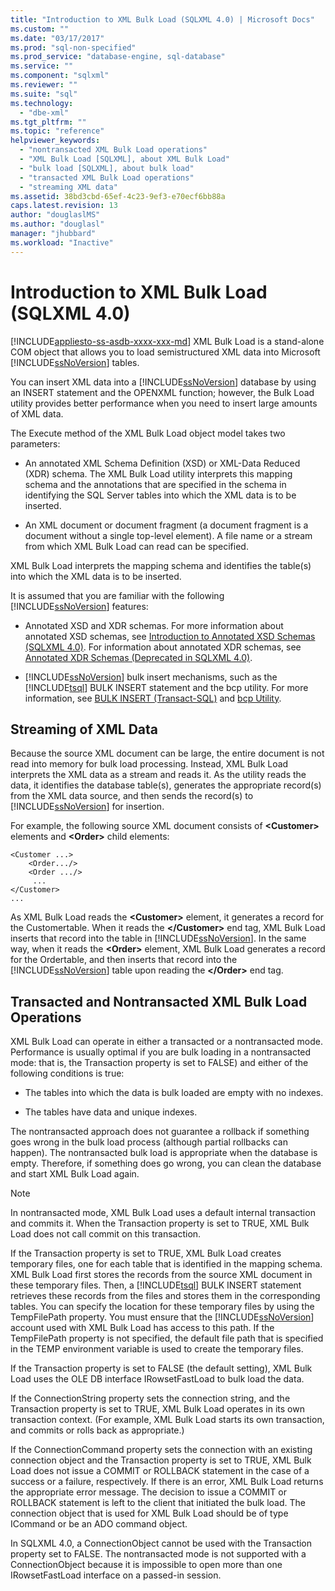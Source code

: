 ```yaml
---
title: "Introduction to XML Bulk Load (SQLXML 4.0) | Microsoft Docs"
ms.custom: ""
ms.date: "03/17/2017"
ms.prod: "sql-non-specified"
ms.prod_service: "database-engine, sql-database"
ms.service: ""
ms.component: "sqlxml"
ms.reviewer: ""
ms.suite: "sql"
ms.technology: 
  - "dbe-xml"
ms.tgt_pltfrm: ""
ms.topic: "reference"
helpviewer_keywords: 
  - "nontransacted XML Bulk Load operations"
  - "XML Bulk Load [SQLXML], about XML Bulk Load"
  - "bulk load [SQLXML], about bulk load"
  - "transacted XML Bulk Load operations"
  - "streaming XML data"
ms.assetid: 38bd3cbd-65ef-4c23-9ef3-e70ecf6bb88a
caps.latest.revision: 13
author: "douglaslMS"
ms.author: "douglasl"
manager: "jhubbard"
ms.workload: "Inactive"
---
```

# Introduction to XML Bulk Load (SQLXML 4.0)
[!INCLUDE[appliesto-ss-asdb-xxxx-xxx-md](../../../includes/appliesto-ss-asdb-xxxx-xxx-md.md)]
  XML Bulk Load is a stand-alone COM object that allows you to load semistructured XML data into Microsoft [!INCLUDE[ssNoVersion](../../../includes/ssnoversion-md.md)] tables.  
  
 You can insert XML data into a [!INCLUDE[ssNoVersion](../../../includes/ssnoversion-md.md)] database by using an INSERT statement and the OPENXML function; however, the Bulk Load utility provides better performance when you need to insert large amounts of XML data.  
  
 The Execute method of the XML Bulk Load object model takes two parameters:  
  
-   An annotated XML Schema Definition (XSD) or XML-Data Reduced (XDR) schema. The XML Bulk Load utility interprets this mapping schema and the annotations that are specified in the schema in identifying the SQL Server tables into which the XML data is to be inserted.  
  
-   An XML document or document fragment (a document fragment is a document without a single top-level element). A file name or a stream from which XML Bulk Load can read can be specified.  
  
 XML Bulk Load interprets the mapping schema and identifies the table(s) into which the XML data is to be inserted.  
  
 It is assumed that you are familiar with the following [!INCLUDE[ssNoVersion](../../../includes/ssnoversion-md.md)] features:  
  
-   Annotated XSD and XDR schemas. For more information about annotated XSD schemas, see [Introduction to Annotated XSD Schemas &#40;SQLXML 4.0&#41;](../../../relational-databases/sqlxml/annotated-xsd-schemas/introduction-to-annotated-xsd-schemas-sqlxml-4-0.md). For information about annotated XDR schemas, see [Annotated XDR Schemas &#40;Deprecated in SQLXML 4.0&#41;](../../../relational-databases/sqlxml/annotated-xsd-schemas/annotated-xdr-schemas-deprecated-in-sqlxml-4-0.md).  
  
-   [!INCLUDE[ssNoVersion](../../../includes/ssnoversion-md.md)] bulk insert mechanisms, such as the [!INCLUDE[tsql](../../../includes/tsql-md.md)] BULK INSERT statement and the bcp utility. For more information, see [BULK INSERT &#40;Transact-SQL&#41;](../../../t-sql/statements/bulk-insert-transact-sql.md) and [bcp Utility](../../../tools/bcp-utility.md).  
  
## Streaming of XML Data  
 Because the source XML document can be large, the entire document is not read into memory for bulk load processing. Instead, XML Bulk Load interprets the XML data as a stream and reads it. As the utility reads the data, it identifies the database table(s), generates the appropriate record(s) from the XML data source, and then sends the record(s) to [!INCLUDE[ssNoVersion](../../../includes/ssnoversion-md.md)] for insertion.  
  
 For example, the following source XML document consists of **\<Customer>** elements and **\<Order>** child elements:  
  
```  
<Customer ...>  
    <Order.../>  
    <Order .../>  
     ...  
</Customer>  
...  
```  
  
 As XML Bulk Load reads the **\<Customer>** element, it generates a record for the Customertable. When it reads the **\</Customer>** end tag, XML Bulk Load inserts that record into the table in [!INCLUDE[ssNoVersion](../../../includes/ssnoversion-md.md)]. In the same way, when it reads the **\<Order>** element, XML Bulk Load generates a record for the Ordertable, and then inserts that record into the [!INCLUDE[ssNoVersion](../../../includes/ssnoversion-md.md)] table upon reading the **\</Order>** end tag.  
  
## Transacted and Nontransacted XML Bulk Load Operations  
 XML Bulk Load can operate in either a transacted or a nontransacted mode. Performance is usually optimal if you are bulk loading in a nontransacted mode: that is, the Transaction property is set to FALSE) and either of the following conditions is true:  
  
-   The tables into which the data is bulk loaded are empty with no indexes.  
  
-   The tables have data and unique indexes.  
  
 The nontransacted approach does not guarantee a rollback if something goes wrong in the bulk load process (although partial rollbacks can happen). The nontransacted bulk load is appropriate when the database is empty. Therefore, if something does go wrong, you can clean the database and start XML Bulk Load again.  
  
> [!NOTE]  
>  In nontransacted mode, XML Bulk Load uses a default internal transaction and commits it. When the Transaction property is set to TRUE, XML Bulk Load does not call commit on this transaction.  
  
 If the Transaction property is set to TRUE, XML Bulk Load creates temporary files, one for each table that is identified in the mapping schema. XML Bulk Load first stores the records from the source XML document in these temporary files. Then, a [!INCLUDE[tsql](../../../includes/tsql-md.md)] BULK INSERT statement retrieves these records from the files and stores them in the corresponding tables. You can specify the location for these temporary files by using the TempFilePath property. You must ensure that the [!INCLUDE[ssNoVersion](../../../includes/ssnoversion-md.md)] account used with XML Bulk Load has access to this path. If the TempFilePath property is not specified, the default file path that is specified in the TEMP environment variable is used to create the temporary files.  
  
 If the Transaction property is set to FALSE (the default setting), XML Bulk Load uses the OLE DB interface IRowsetFastLoad to bulk load the data.  
  
 If the ConnectionString property sets the connection string, and the Transaction property is set to TRUE, XML Bulk Load operates in its own transaction context. (For example, XML Bulk Load starts its own transaction, and commits or rolls back as appropriate.)  
  
 If the ConnectionCommand property sets the connection with an existing connection object and the Transaction property is set to TRUE, XML Bulk Load does not issue a COMMIT or ROLLBACK statement in the case of a success or a failure, respectively. If there is an error, XML Bulk Load returns the appropriate error message. The decision to issue a COMMIT or ROLLBACK statement is left to the client that initiated the bulk load. The connection object that is used for XML Bulk Load should be of type ICommand or be an ADO command object.  
  
 In SQLXML 4.0, a ConnectionObject cannot be used with the Transaction property set to FALSE. The nontransacted mode is not supported with a ConnectionObject because it is impossible to open more than one IRowsetFastLoad interface on a passed-in session.  
  
  
